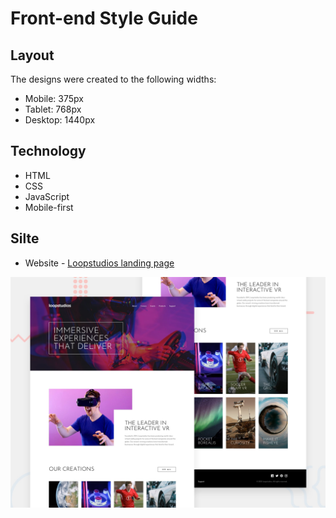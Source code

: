 # Front-end Style Guide

## Layout

The designs were created to the following widths:

- Mobile: 375px
- Tablet: 768px
- Desktop: 1440px

## Technology

- HTML
- CSS
- JavaScript
- Mobile-first

## Silte

- Website - [Loopstudios landing page](https://landing-page-loop.netlify.app/)

![Space tourism are beautiful!][def]

[def]: ./project/design/desktop-preview.jpg " Loopstudios landing page"

